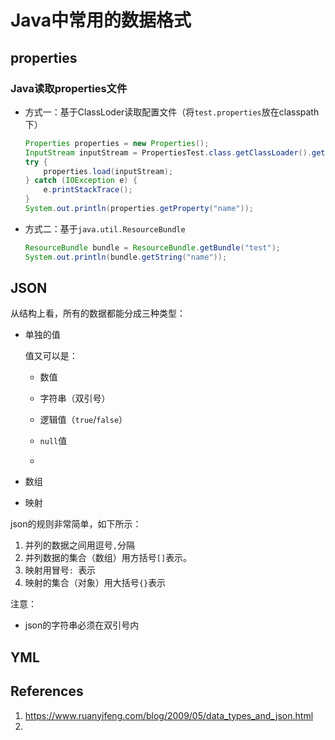 # Java中常用的数据格式

## properties

### Java读取properties文件

- 方式一：基于ClassLoder读取配置文件（将`test.properties`放在classpath下）

  ```java
  Properties properties = new Properties();
  InputStream inputStream = PropertiesTest.class.getClassLoader().getResourceAsStream("test.properties");
  try {
      properties.load(inputStream);
  } catch (IOException e) {
      e.printStackTrace();
  }
  System.out.println(properties.getProperty("name"));
  ```

- 方式二：基于`java.util.ResourceBundle`

  ```java
  ResourceBundle bundle = ResourceBundle.getBundle("test");
  System.out.println(bundle.getString("name"));
  ```

  

## JSON

从结构上看，所有的数据都能分成三种类型：

- 单独的值

  值又可以是：

  - 数值
  - 字符串（双引号）
  - 逻辑值（`true`/`false`）
  - `null`值

  - 

- 数组

- 映射

json的规则非常简单，如下所示：

1. 并列的数据之间用逗号`,`分隔
2. 并列数据的集合（数组）用方括号`[]`表示。
3. 映射用冒号`: `表示
4. 映射的集合（对象）用大括号`{}`表示

注意：

- json的字符串必须在双引号内

## YML

## References

1. https://www.ruanyifeng.com/blog/2009/05/data_types_and_json.html
2. 

